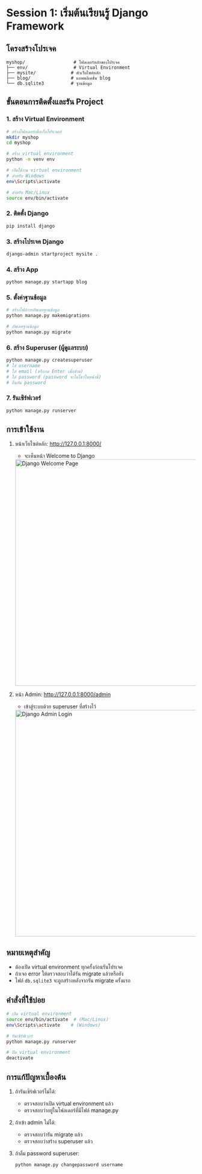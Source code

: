# Session 1: เริ่มต้นเรียนรู้ Django Framework

## โครงสร้างโปรเจค
```
myshop/                  # โฟลเดอร์หลักของโปรเจค
├── env/                 # Virtual Environment
├── mysite/             # ตัวเว็บไซต์หลัก
├── blog/               # แอพพลิเคชั่น blog
└── db.sqlite3          # ฐานข้อมูล
```

## ขั้นตอนการติดตั้งและรัน Project

### 1. สร้าง Virtual Environment
```bash
# สร้างโฟลเดอร์เพื่อเก็บโปรเจคท์
mkdir myshop
cd myshop

# สร้าง virtual environment
python -m venv env

# เปิดใช้งาน virtual environment
# สำหรับ Windows
env\Scripts\activate

# สำหรับ Mac/Linux
source env/bin/activate
```

### 2. ติดตั้ง Django
```bash
pip install django
```

### 3. สร้างโปรเจค Django
```bash
django-admin startproject mysite .
```

### 4. สร้าง App
```bash
python manage.py startapp blog
```

### 5. ตั้งค่าฐานข้อมูล
```bash
# สร้างไฟล์การอัพเดทฐานข้อมูล
python manage.py makemigrations

# อัพเดทฐานข้อมูล
python manage.py migrate
```

### 6. สร้าง Superuser (ผู้ดูแลระบบ)
```bash
python manage.py createsuperuser
# ใส่ username
# ใส่ email (หรือกด Enter เพื่อข้าม)
# ใส่ password (password จะไม่โชว์ในหน้านี้)
# ยืนยัน password
```

### 7. รันเซิร์ฟเวอร์
```bash
python manage.py runserver
```

## การเข้าใช้งาน

1. หน้าเว็บไซต์หลัก: http://127.0.0.1:8000/
   - จะเห็นหน้า Welcome to Django

   <img src="https://drive.google.com/uc?export=view&id=1octX1nGpWDM7f0B-qnP-LMdivX9BYETO" alt="Django Welcome Page" width="600"/>

2. หน้า Admin: http://127.0.0.1:8000/admin
   - เข้าสู่ระบบด้วย superuser ที่สร้างไว้

   <img src="https://drive.google.com/uc?export=view&id=1pvaIfz9N1N9P7FlZdsdi2SJTBik__k-f" alt="Django Admin Login" width="600"/>

## หมายเหตุสำคัญ
- ต้องเปิด virtual environment ทุกครั้งก่อนรันโปรเจค
- ถ้าเจอ error ให้ตรวจสอบว่าได้รัน migrate แล้วหรือยัง
- ไฟล์ `db.sqlite3` จะถูกสร้างหลังจากรัน migrate ครั้งแรก

## คำสั่งที่ใช้บ่อย
```bash
# เปิด virtual environment
source env/bin/activate  # (Mac/Linux)
env\Scripts\activate    # (Windows)

# รันเซิร์ฟเวอร์
python manage.py runserver

# ปิด virtual environment
deactivate
```

## การแก้ปัญหาเบื้องต้น

1. ถ้ารันเซิร์ฟเวอร์ไม่ได้:
   - ตรวจสอบว่าเปิด virtual environment แล้ว
   - ตรวจสอบว่าอยู่ในโฟลเดอร์ที่มีไฟล์ manage.py

2. ถ้าเข้า admin ไม่ได้:
   - ตรวจสอบว่ารัน migrate แล้ว
   - ตรวจสอบว่าสร้าง superuser แล้ว

3. ถ้าลืม password superuser:
   ```bash
   python manage.py changepassword username
   ```